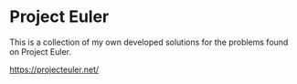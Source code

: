 # Project Euler
This is a collection of my own developed solutions for the problems found on Project Euler.

https://projecteuler.net/


